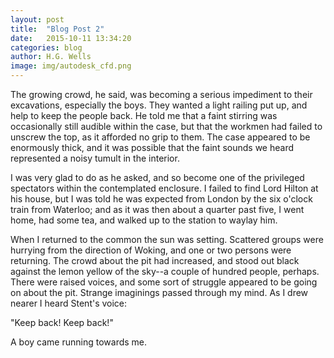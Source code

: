 ```yaml
---
layout: post
title:  "Blog Post 2"
date:   2015-10-11 13:34:20
categories: blog
author: H.G. Wells
image: img/autodesk_cfd.png
---
```

<p>The growing crowd, he said, was becoming a serious impediment to their excavations, especially the boys.  They wanted a light railing put up, and help to keep the people back.  He told me that a faint stirring was occasionally still audible within the case, but that the workmen had failed to unscrew the top, as it afforded no grip to them. The case appeared to be enormously thick, and it was possible that the faint sounds we heard represented a noisy tumult in the interior.</p>

<p>I was very glad to do as he asked, and so become one of the privileged spectators within the contemplated enclosure.  I failed to find Lord Hilton at his house, but I was told he was expected from London by the six o'clock train from Waterloo; and as it was then about a quarter past five, I went home, had some tea, and walked up to the station to waylay him.</p>

<p>When I returned to the common the sun was setting.  Scattered groups were hurrying from the direction of Woking, and one or two persons were returning.  The crowd about the pit had increased, and stood out black against the lemon yellow of the sky--a couple of hundred people, perhaps.  There were raised voices, and some sort of struggle appeared to be going on about the pit.  Strange imaginings passed through my mind.  As I drew nearer I heard Stent's voice:</p>

<p>"Keep back!  Keep back!"</p>

<p>A boy came running towards me.</p>